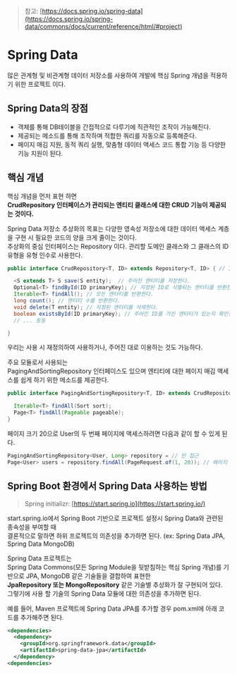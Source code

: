> 참고: [https://docs.spring.io/spring-data](https://docs.spring.io/spring-data/commons/docs/current/reference/html/#project)
# Spring Data

많은 관계형 및 비관계형 데이터 저장소를 사용하여 개발에 핵심 Spring 개념을 적용하기 위한 프로젝트 이다.

## Spring Data의 장점

+ 객체를 통해 DB테이블을 간접적으로 다루기에 직관적인 조작이 가능해진다. 
+ 제공되는 메소드를 통해 조작하며 적합한 쿼리를 자동으로 등록해준다.
+ 페이지 매김 지원, 동적 쿼리 실행, 맞춤형 데이터 액세스 코드 통합 기능 등 다양한 기능 지원이 된다.

## 핵심 개념

핵심 개념을 먼저 표현 하면 <br>
**CrudRepository 인터페이스가 관리되는 엔티티 클래스에 대한 CRUD 기능이 제공되는 것이다.** <br>

Spring Data 저장소 추상화의 목표는 다양한 영속성 저장소에 대한 데이터 액세스 계층을 구현 시 필요한 코드의 양을 크게 줄이는 것이다. <br>
추상화의 중심 인터페이스는 Repository 이다. 관리할 도메인 클래스와 그 클래스의 ID 유형을 유형 인수로 사용한다.

```java
public interface CrudRepository<T, ID> extends Repository<T, ID> { // ID는 타입으로 많이 쓴다. (ex Long)

  <S extends T> S save(S entity);  // 주어진 엔티티를 저장한다.   
  Optional<T> findById(ID primaryKey); // 지정된 ID로 식별되는 엔터티를 반환한다.
  Iterable<T> findAll(); // 모든 엔터티를 반환한다.              
  long count(); // 엔터티 수를 반환한다.                       
  void delete(T entity); // 지정된 엔터티를 삭제한다.              
  boolean existsById(ID primaryKey); // 주어진 ID를 가진 엔터티가 있는지 확인한다.
  // ... 등등

}
```

우리는 사용 시 재정의하여 사용하거나, 주어진 대로 이용하는 것도 가능하다. <br>

주요 모듈로서 사용되는 <br>
PagingAndSortingRepository 인터페이스도 있으며 엔티티에 대한 페이지 매김 액세스를 쉽게 하기 위한 메소드를 제공한다.

```java
public interface PagingAndSortingRepository<T, ID> extends CrudRepository<T, ID> {

  Iterable<T> findAll(Sort sort);
  Page<T> findAll(Pageable pageable);
}
```

페이지 크기 20으로 User의 두 번째 페이지에 액세스하려면 다음과 같이 할 수 있게 된다.

```java
PagingAndSortingRepository<User, Long> repository = // 빈 접근
Page<User> users = repository.findAll(PageRequest.of(1, 20)); // 페이지 시작은 0 부터
```

## Spring Boot 환경에서 Spring Data 사용하는 방법

>Spring initializr: [https://start.spring.io](https://start.spring.io/)  

start.spring.io에서 Spring Boot 기반으로 프로젝트 설정시 Spring Data와 관련된 종속성을 부여할 때 <br>
결론적으로 말하면 하위 프로젝트의 의존성을 추가하면 된다. (ex: Spring Data JPA, Spring Data MongoDB) <br>

Spring Data 프로젝트는 <br>
Spring Data Commons(모든 Spring Module을 뒷받침하는 핵심 Spring 개념)를 기반으로 JPA, MongoDB 같은 기술들을 결합하여 표현한 <br>
**JpaRepository 또는 MongoRepository** 같은 기술별 추상화가 잘 구현되어 있다. <br>
그렇기에 사용 할 기술의 Spring Data 모듈에 대한 의존성을 추가하면 된다. <br>

예를 들어, Maven 프로젝트에 Spring Data JPA를 추가할 경우 pom.xml에 아래 코드를 추가해주면 된다.

```xml
<dependencies>
  <dependency>
    <groupId>org.springframework.data</groupId>
    <artifactId>spring-data-jpa</artifactId>
  </dependency>
<dependencies>
```